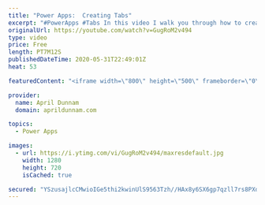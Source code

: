 ```yaml
---
title: "Power Apps:  Creating Tabs"
excerpt: "#PowerApps #Tabs In this video I walk you through how to create a tabbed interface in your Power Apps.  I discuss the different use cases for tabs and approaches to implementing.  Tabs are a great way to improve the UX of your apps and an important concept for any beginning #PowerAddict to grasp."
originalUrl: https://youtube.com/watch?v=GugRoM2v494
type: video
price: Free
length: PT7M12S
publishedDateTime: 2020-05-31T22:49:01Z
heat: 53

featuredContent: "<iframe width=\"800\" height=\"500\" frameborder=\"0\" src=\"https://www.youtube.com/embed/GugRoM2v494\" allow=\"accelerometer; autoplay; encrypted-media; gyroscope; picture-in-picture\" allowfullscreen></iframe>"

provider:
  name: April Dunnam
  domain: aprildunnam.com

topics:
  - Power Apps

images:
  - url: https://i.ytimg.com/vi/GugRoM2v494/maxresdefault.jpg
    width: 1280
    height: 720
    isCached: true

secured: "YSzusajlcCMwioIGe5thi2kwinUlS9563Tzh//HAx8y6SX6gp7qzll7rs8PXdzmfJ3ouoQIw/xqdNGnAuq0/HAKH7OtsO0XEAiRaEGEAtntoNuKBn43m77EJd7B+LAzNH4x84nVoOCmiM61lNA5+5Xkgn9O5uKgGsglknHXwNveUKHJ6exniT2lDYbL/LcCKCy+Ahfq2j/9YEfRyVeZKL6l1BWrvuDgsgbFiqWy39y4Z23I0QCMYvvThQaBOVqaBUSDcjuopIMBgEg+N/SCtTY4Cb8NoecKP4JfxettiF3ih+7QNgRVzuM+evAIlp1DX6l8/M5BWqhrJENwf1xSbEFK+iocptFdCBfzC+sh+JwANmIqZ/CNWRcwWT0oCx/dto9JFaL2IDPXBreFWp7BrZQ==;juXYSPYr6u+DXJVnuIRTqw=="
---
```


